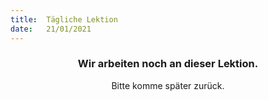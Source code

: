 ```yaml
---
title:  Tägliche Lektion
date:   21/01/2021
---
```


### <center>Wir arbeiten noch an dieser Lektion.</center>
<center>Bitte komme später zurück.</center>